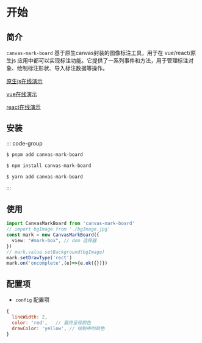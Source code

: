 # 开始

## 简介
`canvas-mark-board` 基于原生canvas封装的图像标注工具，用于在 vue/react/原生js 应用中都可以实现标注功能。它提供了一系列事件和方法，用于管理标注对象、绘制标注形状、导入标注数据等操作。

[原生js在线演示](https://zhuguibiao.github.io/canvas-mark-board/js-demo/)

[vue在线演示](https://zhuguibiao.github.io/canvas-mark-board/vue-demo/)

[react在线演示](https://zhuguibiao.github.io/canvas-mark-board/react-demo/)

## 安装
::: code-group

```sh [pnpm]
$ pnpm add canvas-mark-board
```
```sh [npm]
$ npm install canvas-mark-board
```
```sh [yarn]
$ yarn add canvas-mark-board
```
:::


## 使用
```typescript
import CanvasMarkBoard from 'canvas-mark-board'
// import bgImage from './bgImage.jpg'
const mark = new CanvasMarkBoard({
  view: "#mark-box", // dom 选择器
})
// mark.value.setBackground(bgImage)
mark.setDrawType('rect')
mark.on('oncomplete',(e)=>{e.ok({})})
```

## 配置项
- `config` 配置项
```javascript
{
  lineWidth: 2,
  color: 'red',   // 最终呈现颜色
  drawColor: 'yellow', // 绘制中的颜色
}
```
